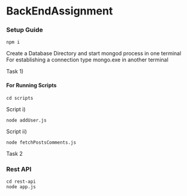 # BackEndAssignment
### Setup Guide
```
npm i 
```
Create a Database Directory and start mongod process in one terminal<br />
For establishing a connection type mongo.exe in another terminal <br />

Task 1) 
#### For Running Scripts
```
cd scripts
```
Script i)
```
node addUser.js
```
Script ii)
```
node fetchPostsComments.js
```

Task 2
### Rest API
```
cd rest-api
node app.js
```

